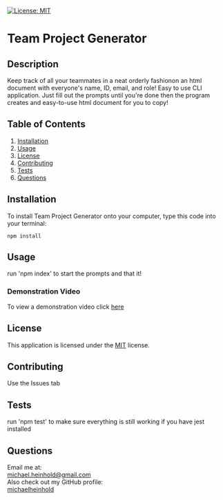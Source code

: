 [![License: MIT](https://img.shields.io/badge/License-MIT-yellow.svg)](https://opensource.org/licenses/MIT)
  # Team Project Generator
  ## Description
  Keep track of all your teammates in a neat orderly fashionon an html document with everyone's name, ID, email, and role! Easy to use CLI application. Just fill out the prompts until you're done then the program creates and easy-to-use html document for you to copy! 
  ## Table of Contents
  1. [Installation](#installation)
  2. [Usage](#usage)
  3. [License](#license)
  4. [Contributing](#contributing)
  5. [Tests](#tests)
  6. [Questions](#questions)

  ## Installation
  To install Team Project Generator onto your computer, type this code into your terminal:
  ```
  npm install
  ```

  ## Usage
  run 'npm index' to start the prompts and that it!
  ### Demonstration Video
  To view a demonstration video click [here](https://watch.screencastify.com/v/0srG7cQozP2gikGtu0J)

  ## License
  
  This application is licensed under the [MIT](https://spdx.org/licenses/MIT.html) license.
  
  ## Contributing
  Use the Issues tab

  ## Tests
  run 'npm test' to make sure everything is still working if you have jest installed

  ## Questions
  Email me at: \
  [michael.heinhold@gmail.com](michael.heinhold@gmail.com)\
  Also check out my GitHub profile:\
  [michaelheinhold](https://github.com/michaelheinhold)
